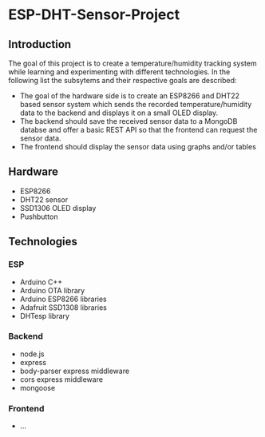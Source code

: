 # ESP-DHT-Sensor-Project
## Introduction
The goal of this project is to create a temperature/humidity tracking system while learning and experimenting with different technologies. In the following list the subsytems and their respective goals are described:
- The goal of the hardware side is to create an ESP8266 and DHT22 based sensor system which sends the recorded temperature/humidity data to the backend and displays it on a small OLED display. 
- The backend should save the received sensor data to a MongoDB databse and offer a basic REST API so that the frontend can request the sensor data.
- The frontend should display the sensor data using graphs and/or tables

## Hardware
- ESP8266
- DHT22 sensor
- SSD1306 OLED display
- Pushbutton

## Technologies
### ESP
- Arduino C++
- Arduino OTA library
- Arduino ESP8266 libraries
- Adafruit SSD1308 libraries
- DHTesp library

### Backend
- node.js
- express
- body-parser express middleware
- cors express middleware
- mongoose

### Frontend
- ...